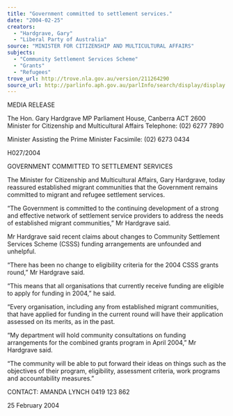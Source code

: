 ```yaml
---
title: "Government committed to settlement services."
date: "2004-02-25"
creators:
  - "Hardgrave, Gary"
  - "Liberal Party of Australia"
source: "MINISTER FOR CITIZENSHIP AND MULTICULTURAL AFFAIRS"
subjects:
  - "Community Settlement Services Scheme"
  - "Grants"
  - "Refugees"
trove_url: http://trove.nla.gov.au/version/211264290
source_url: http://parlinfo.aph.gov.au/parlInfo/search/display/display.w3p;query=Id%3A%22media/pressrel/TARB6%22
---
```


 MEDIA RELEASE 

 

 The Hon. Gary Hardgrave MP  Parliament House, Canberra ACT 2600  Minister for Citizenship and Multicultural Affairs   Telephone: (02) 6277 7890 

 Minister Assisting the Prime Minister     Facsimile: (02) 6273 0434 

 

 H027/2004    

 GOVERNMENT COMMITTED TO SETTLEMENT SERVICES   

 The Minister for Citizenship and Multicultural Affairs, Gary Hardgrave, today  reassured established migrant communities that the Government remains committed  to migrant and refugee settlement services.   

 “The Government is committed to the continuing development of a strong and  effective network of settlement service providers to address the needs of established  migrant communities,” Mr Hardgrave said.   

 Mr Hardgrave said recent claims about changes to Community Settlement Services  Scheme (CSSS) funding arrangements are unfounded and unhelpful.   

 “There has been no change to eligibility criteria for the 2004 CSSS grants round,” Mr  Hardgrave said.    

 “This means that all organisations that currently receive  funding are eligible to apply  for funding in 2004,” he said.   

 “Every organisation, including any from established migrant communities, that have  applied for funding in the current round will have their application assessed on its  merits, as in the past.   

 “My department will hold community consultations on funding arrangements for the  combined grants program in April 2004,” Mr Hardgrave said.   

 “The community will be able to put forward their ideas on things such as the  objectives of their program, eligibility, assessment criteria, work programs and  accountability measures.”   

 CONTACT: AMANDA LYNCH  0419 123 862   

 25 February 2004 

 

